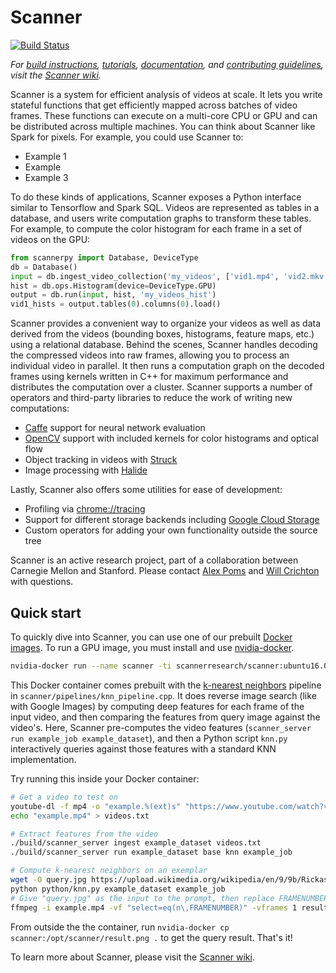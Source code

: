 # Scanner #
[![Build Status](https://travis-ci.com/apoms/scanner.svg?token=3riCqXaXCxyYqpsVk2yv&branch=master)](https://travis-ci.com/apoms/scanner)

_For [build instructions](TODO), [tutorials](TODO), [documentation](TODO), and [contributing guidelines](TODO), visit the [Scanner wiki](https://github.com/apoms/scanner/wiki)._

Scanner is a system for efficient analysis of videos at scale. It lets you write stateful functions that get efficiently mapped across batches of video frames. These functions can execute on a multi-core CPU or GPU and can be distributed across multiple machines. You can think about Scanner like Spark for pixels. For example, you could use Scanner to:

* Example 1
* Example
* Example 3

To do these kinds of applications, Scanner exposes a Python interface similar to Tensorflow and Spark SQL. Videos are represented as tables in a database, and users write computation graphs to transform these tables. For example, to compute the color histogram for each frame in a set of videos on the GPU:

```python
from scannerpy import Database, DeviceType
db = Database()
input = db.ingest_video_collection('my_videos', ['vid1.mp4', 'vid2.mkv'])
hist = db.ops.Histogram(device=DeviceType.GPU)
output = db.run(input, hist, 'my_videos_hist')
vid1_hists = output.tables(0).columns(0).load()
```

Scanner provides a convenient way to organize your videos as well as data derived from the videos (bounding boxes, histograms, feature maps, etc.) using a relational database. Behind the scenes, Scanner handles decoding the compressed videos into raw frames, allowing you to process an individual video in parallel. It then runs a computation graph on the decoded frames using kernels written in C++ for maximum performance and distributes the computation over a cluster. Scanner supports a number of operators and third-party libraries to reduce the work of writing new computations:

* [Caffe](https://github.com/bvlc/caffe) support for neural network evaluation
* [OpenCV](https://github.com/opencv/opencv) support with included kernels for color histograms and optical flow
* Object tracking in videos with [Struck](https://github.com/samhare/struck)
* Image processing with [Halide](http://halide-lang.org/)

Lastly, Scanner also offers some utilities for ease of development:

* Profiling via [chrome://tracing](https://www.chromium.org/developers/how-tos/trace-event-profiling-tool)
* Support for different storage backends including [Google Cloud Storage](https://cloud.google.com/storage/)
* Custom operators for adding your own functionality outside the source tree

Scanner is an active research project, part of a collaboration between Carnegie Mellon and Stanford. Please contact [Alex Poms](https://github.com/apoms) and [Will Crichton](https://github.com/willcrichton) with questions.

## Quick start ##

To quickly dive into Scanner, you can use one of our prebuilt [Docker images](https://hub.docker.com/r/scannerresearch/scanner). To run a GPU image, you must install and use [nvidia-docker](https://github.com/NVIDIA/nvidia-docker).

```bash
nvidia-docker run --name scanner -ti scannerresearch/scanner:ubuntu16.04-cuda8.0-cv3.1.0 /bin/bash
```

This Docker container comes prebuilt with the [k-nearest neighbors](https://en.wikipedia.org/wiki/K-nearest_neighbors_algorithm) pipeline in `scanner/pipelines/knn_pipeline.cpp`. It does reverse image search (like with Google Images) by computing deep features for each frame of the input video, and then comparing the features from query image against the video's. Here, Scanner pre-computes the video features (`scanner_server run example_job example_dataset`), and then a Python script `knn.py` interactively queries against those features with a standard KNN implementation.

Try running this inside your Docker container:

```bash
# Get a video to test on
youtube-dl -f mp4 -o "example.%(ext)s" "https://www.youtube.com/watch?v=dQw4w9WgXcQ"
echo "example.mp4" > videos.txt

# Extract features from the video
./build/scanner_server ingest example_dataset videos.txt
./build/scanner_server run example_dataset base knn example_job

# Compute k-nearest neighbors on an exemplar
wget -O query.jpg https://upload.wikimedia.org/wikipedia/en/9/9b/Rickastleyposter.jpg
python python/knn.py example_dataset example_job
# Give "query.jpg" as the input to the prompt, then replace FRAMENUMBER below with one of the frame numbers
ffmpeg -i example.mp4 -vf "select=eq(n\,FRAMENUMBER)" -vframes 1 result.png
```

From outside the the container, run `nvidia-docker cp scanner:/opt/scanner/result.png .` to get the query result. That's it!

To learn more about Scanner, please visit the [Scanner wiki](https://github.com/apoms/scanner/wiki).
